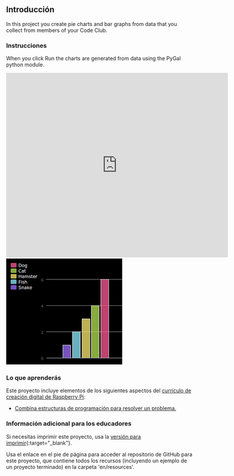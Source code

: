 ## Introducción

In this project you create pie charts and bar graphs from data that you collect from members of your Code Club.

### Instrucciones

When you click Run the charts are generated from data using the PyGal python module.

<div class="trinket">
  <iframe src="https://trinket.io/embed/python/70d24d92b8?outputOnly=true&start=result" width="600" height="500" frameborder="0" marginwidth="0" marginheight="0" allowfullscreen>
  </iframe>
  <img src="images/pets-finished.png">
</div>

### Lo que aprenderás

Este proyecto incluye elementos de los siguientes aspectos del [currículo de creación digital de Raspberry Pi](http://rpf.io/curriculum):

+ [Combina estructuras de programación para resolver un problema.](https://www.raspberrypi.org/curriculum/programming/builder/)

### Información adicional para los educadores

Si necesitas imprimir este proyecto, usa la [versión para imprimir](https://projects.raspberrypi.org/en/projects/popular-pets/print){:target="_blank"}.

Usa el enlace en el pie de página para acceder al repositorio de GitHub para este proyecto, que contiene todos los recursos (incluyendo un ejemplo de un proyecto terminado) en la carpeta 'en/resources'.